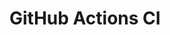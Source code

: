 # GitHub Actions CI















































































































































































































































































































































































































































































































































































































































































































































